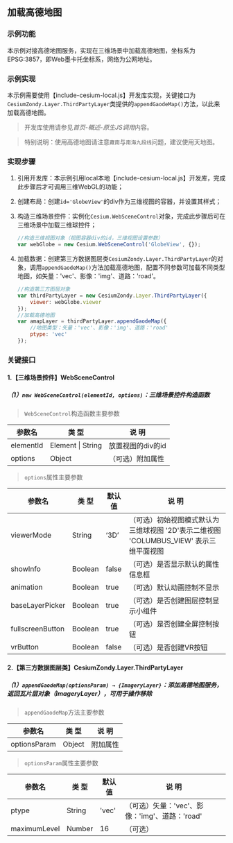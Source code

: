 ## 加载高德地图

### 示例功能

本示例对接高德地图服务，实现在三维场景中加载高德地图，坐标系为EPSG:3857，即Web墨卡托坐标系，网络为公网地址。

### 示例实现

本示例需要使用【include-cesium-local.js】开发库实现，关键接口为`CesiumZondy.Layer.ThirdPartyLayer`类提供的`appendGaodeMap()`方法，以此来加载高德地图。

> 开发库使用请参见*首页-概述-原生JS调用*内容。

> 特别说明：使用高德地图请注意`藏南`与`南海九段线`问题，建议使用天地图。

### 实现步骤

1. 引用开发库：本示例引用local本地【include-cesium-local.js】开发库，完成此步骤后才可调用三维WebGL的功能；

2. 创建布局：创建`id='GlobeView'`的div作为三维视图的容器，并设置其样式；

3. 构造三维场景控件：实例化`Cesium.WebSceneControl`对象，完成此步骤后可在三维场景中加载三维球控件；

   ``` javascript
   //构造三维视图对象（视图容器div的id，三维视图设置参数）
   var webGlobe = new Cesium.WebSceneControl('GlobeView', {});
   ```

4. 加载数据：创建第三方数据图层类`CesiumZondy.Layer.ThirdPartyLayer`的对象，调用`appendGaodeMap()`方法加载高德地图，配置不同参数可加载不同类型地图，如矢量：'vec'、影像：'img'、道路：'road'。

    ``` javascript
    //构造第三方图层对象
    var thirdPartyLayer = new CesiumZondy.Layer.ThirdPartyLayer({
        viewer: webGlobe.viewer
    });
    //加载高德地图
    var amapLayer = thirdPartyLayer.appendGaodeMap({
        //地图类型：矢量：'vec'、影像：'img'、道路：'road'
        ptype: 'vec'
    });
    ```

### 关键接口

#### 1.【三维场景控件】WebSceneControl

##### （1）`new WebSceneControl(elementId, options)`：三维场景控件构造函数

> `WebSceneControl`构造函数主要参数

|参数名|类 型|说 明|
|-|-|-|
|elementId|Element \| String|放置视图的div的id|
|options|Object|（可选）附加属性|

> `options`属性主要参数

|参数名|类 型|默认值|说 明|
|-|-|-|-|
|viewerMode|String|‘3D’|（可选）初始视图模式默认为三维球视图 '2D'表示二维视图 'COLUMBUS_VIEW' 表示三维平面视图|
|showInfo|Boolean|false|（可选）是否显示默认的属性信息框|
|animation|Boolean|true|（可选）默认动画控制不显示|
|baseLayerPicker|Boolean|true|（可选）是否创建图层控制显示小组件|
|fullscreenButton|Boolean|true|（可选）是否创建全屏控制按钮|
|vrButton|Boolean|false|（可选）是否创建VR按钮|

#### 2.【第三方数据图层类】CesiumZondy.Layer.ThirdPartyLayer
##### （1）`appendGaodeMap(optionsParam) → {ImageryLayer}`：添加高德地图服务，返回瓦片层对象（ImageryLayer），可用于操作移除

> `appendGaodeMap`方法主要参数

|参数名|类 型|说 明|
|-|-|-|
|optionsParam|Object|附加属性|

> `optionsParam`属性主要参数

|参数名|类 型|默认值|说 明|
|-|-|-|-|
|ptype|String|'vec'|（可选）矢量：'vec'、影像：'img'、道路：'road'|
|maximumLevel|Number|16|（可选）|

